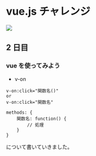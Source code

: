 # vue.js チャレンジ

![](https://jp.vuejs.org/images/logo.png)

## 2 日目

### vue を使ってみよう

- v-on

```
v-on:click="関数名()"
or
v-on:click="関数名"
```

```
methods: {
    関数名: function() {
        // 処理
    }
}
```

について書いていきました。
